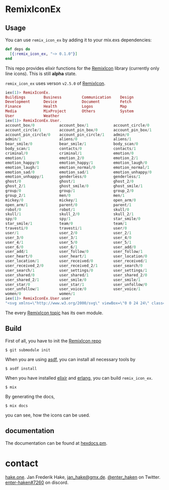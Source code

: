 # RemixIconEx

<!-- MDOC -->

## Usage

You can use `remix_icon_ex` by adding it to your mix.exs dependencies:

```elixir
def deps do
  [{:remix_icon_ex, "~> 0.1.0"}]
end
```

This repo provides elixir functions for the [RemixIcon][1] library (currently only line icons).
This is still **alpha** state.
 
`remix_icon_ex` uses verson `v2.5.0` of [RemixIcon][1].

```elixir
iex(1)> RemixIconEx.
Buildings        Business         Communication    Design
Development      Device           Document         Fetch
Finance          Health           Logos            Map
Media            MixProject       Others           System
User             Weather
iex(1)> RemixIconEx.User.
account_box/0           account_box/1           account_circle/0
account_circle/1        account_pin_box/0       account_pin_box/1
account_pin_circle/0    account_pin_circle/1    admin/0
admin/1                 aliens/0                aliens/1
bear_smile/0            bear_smile/1            body_scan/0
body_scan/1             contacts/0              contacts/1
criminal/0              criminal/1              emotion/0
emotion/1               emotion_2/0             emotion_2/1
emotion_happy/0         emotion_happy/1         emotion_laugh/0
emotion_laugh/1         emotion_normal/0        emotion_normal/1
emotion_sad/0           emotion_sad/1           emotion_unhappy/0
emotion_unhappy/1       genderless/0            genderless/1
ghost/0                 ghost/1                 ghost_2/0
ghost_2/1               ghost_smile/0           ghost_smile/1
group/0                 group/1                 group_2/0
group_2/1               men/0                   men/1
mickey/0                mickey/1                open_arm/0
open_arm/1              parent/0                parent/1
robot/0                 robot/1                 skull/0
skull/1                 skull_2/0               skull_2/1
spy/0                   spy/1                   star_smile/0
star_smile/1            team/0                  team/1
travesti/0              travesti/1              user/0
user/1                  user_2/0                user_2/1
user_3/0                user_3/1                user_4/0
user_4/1                user_5/0                user_5/1
user_6/0                user_6/1                user_add/0
user_add/1              user_follow/0           user_follow/1
user_heart/0            user_heart/1            user_location/0
user_location/1         user_received/0         user_received/1
user_received_2/0       user_received_2/1       user_search/0
user_search/1           user_settings/0         user_settings/1
user_shared/0           user_shared/1           user_shared_2/0
user_shared_2/1         user_smile/0            user_smile/1
user_star/0             user_star/1             user_unfollow/0
user_unfollow/1         user_voice/0            user_voice/1
women/0                 women/1
iex(1)> RemixIconEx.User.user
"<svg xmlns=\"http://www.w3.org/2000/svg\" viewBox=\"0 0 24 24\" class=\"icon\">\n  <path d=\"M4 22a8 8 0 1 1 16 0h-2a6 6 0 1 0-12 0H4zm8-9c-3.315 0-6-2.685-6-6s2.685-6 6-6 6 2.685 6 6-2.685 6-6 6zm0-2c2.21 0 4-1.79 4-4s-1.79-4-4-4-4 1.79-4 4 1.79 4 4 4z\" />\n</svg>\n"
```

The every [RemixIcon topic][1] has its own module.

## Build

First of all, you have to init the [RemixIcon repo][2]

```
$ git submodule init
```

When you are using [asdf][3], you can install all necessary tools by 

```
$ asdf install
```

When you have installed [elixir][4] and [erlang][5], you can build `remix_icon_ex`.

```
$ mix

```

By generating the docs,

```
$ mix docs
```

you can see, how the icons can be used.

[1]: https://remixicon.com/
[2]: https://github.com/Remix-Design/remixicon
[3]: https://github.com/asdf-vm/asdf
[4]: https://github.com/elixir-lang/elixir
[5]: https://github.com/erlang/otp
[6]: https://hexdocs.pm/remix_icon_ex

<!-- MDOC -->

## documentation

The documentation can be found at [hexdocs.pm][6].

# contact

[hake.one](https://hake.one). Jan Frederik Hake, <jan_hake@gmx.de>. [@enter_haken](https://twitter.com/enter_haken) on Twitter. [enter-haken#7260](https://discord.com) on discord.
